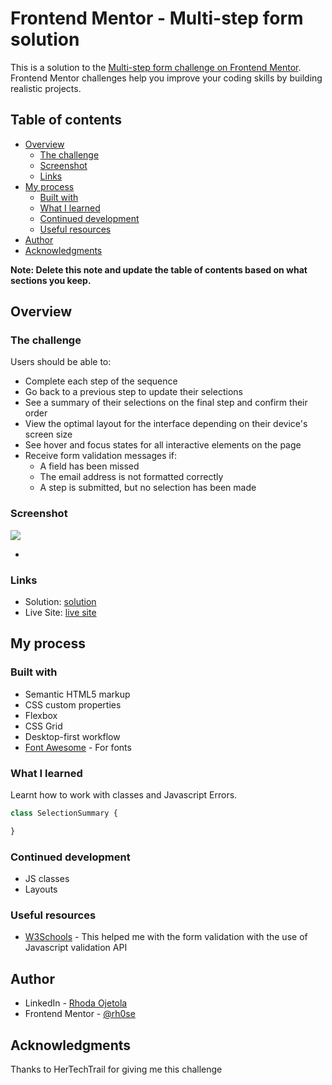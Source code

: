 # Frontend Mentor - Multi-step form solution

This is a solution to the [Multi-step form challenge on Frontend Mentor](https://www.frontendmentor.io/challenges/multistep-form-YVAnSdqQBJ). Frontend Mentor challenges help you improve your coding skills by building realistic projects. 

## Table of contents

- [Overview](#overview)
  - [The challenge](#the-challenge)
  - [Screenshot](#screenshot)
  - [Links](#links)
- [My process](#my-process)
  - [Built with](#built-with)
  - [What I learned](#what-i-learned)
  - [Continued development](#continued-development)
  - [Useful resources](#useful-resources)
- [Author](#author)
- [Acknowledgments](#acknowledgments)

**Note: Delete this note and update the table of contents based on what sections you keep.**

## Overview

### The challenge

Users should be able to:

- Complete each step of the sequence
- Go back to a previous step to update their selections
- See a summary of their selections on the final step and confirm their order
- View the optimal layout for the interface depending on their device's screen size
- See hover and focus states for all interactive elements on the page
- Receive form validation messages if:
  - A field has been missed
  - The email address is not formatted correctly
  - A step is submitted, but no selection has been made

### Screenshot

![](./screenshot.jpg)

*

### Links

- Solution: [solution](https://your-solution-url.com)
- Live Site: [live site](https://your-live-site-url.com)

## My process

### Built with

- Semantic HTML5 markup
- CSS custom properties
- Flexbox
- CSS Grid
- Desktop-first workflow
- [Font Awesome](https://styled-components.com/) - For fonts



### What I learned

Learnt how to work with classes and Javascript Errors.


```js
class SelectionSummary {

}
```



### Continued development

- JS classes
- Layouts

### Useful resources

- [W3Schools](https://www.w3schools.com/js/js_validation_api.asp) - This helped me with the form validation with the use of Javascript validation API




## Author

- LinkedIn - [Rhoda Ojetola](https://www.linkedin.com/in/rhoda-ojetola/)
- Frontend Mentor - [@rh0se](https://www.frontendmentor.io/profile/rh0se)


## Acknowledgments
Thanks to HerTechTrail for giving me this challenge


